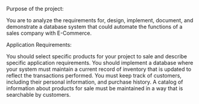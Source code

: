 Purpose of the project:

  You are to analyze the requirements for, design, implement, document, and demonstrate a database system that could automate the functions of a sales company with E-Commerce.

Application Requirements:

  You should select specific products for your project to sale and describe specific application requirements. You should implement a database where your system must maintain a current record of inventory that is updated to reflect the transactions performed. You must keep track of customers, including their personal information, and purchase history. A catalog of information about products for sale must be maintained in a way that is searchable by customers.
